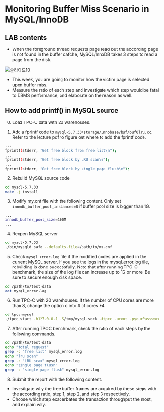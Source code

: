# Monitoring Buffer Miss Scenario in MySQL/InnoDB

## LAB contents
- When the foreground thread requests page read but the according page is not found in the buffer cafche, MySQL/InnoDB takes 3 steps to read a page from the disk.

 ![슬라이드10](https://user-images.githubusercontent.com/55489991/190937675-d7947a5d-9e33-473f-b595-4d4c2ec5a000.PNG)


- This week, you are going to monitor how the victim page is selected upon buffer miss. 
- Measure the ratio of each step and investigate which step would be fatal to DBMS performance, and elaborate on the reason as well.

## How to add printf() in MySQL source 
0. Load TPC-C data with 20 warehouses.

1. Add a fprintf code to ```mysql-5.7.33/storage/innobase/buf/buf0lru.cc```. Refer to the lecture pdf to figure out where to add the fprintf code.
```bash
...
fprintf(stderr, "Get free block from free list\n");
...
fprintf(stderr, "Get free block by LRU scan\n");
...
fprintf(stderr, "Get free block by single page flush\n");
```

2. Rebuild MySQL source code
```bash
cd mysql-5.7.33
make -j install
```

3. Modify my.cnf file with the following content. Only set ```innodb_buffer_pool_instances=8``` if buffer pool size is bigger than 1G.
```bash
...
innodb_buffer_pool_size=100M
...
```

4. Reopen MySQL server
```bash
cd mysql-5.7.33
./bin/mysqld_safe --defaults-file=/path/to/my.cnf
```

5. Check ```mysql_error.log``` file if the modified codes are applied in the current MySQL server. If you see the logs in the mysql_error.log file, rebuilding is done successfully. Note that after running TPC-C benchmark, the size of the log file can increase up to 1G or more. Be sure to secure enough disk space.
```bash
cd /path/to/test-data
cat mysql_error.log
```

6. Run TPC-C with 20 warehouses. If the number of CPU cores are more than 8, change the option c into # of cores *4.
```bash
cd tpcc-mysql
./tpcc_start -h127.0.0.1 -S/tmp/mysql.sock -dtpcc -uroot -pyourPassword -w20 -c8 -r10 -l1200

```

7. After running TPCC benchmark, check the ratio of each steps by the following commands.
```bash
cd /path/to/test-data
echo "total request" 
grep -c "free list" mysql_error.log
echo "lru scan" 
grep -c "LRU scan" mysql_error.log
echo "single page flush" 
grep -c "single page flush" mysql_error.log
```

8. Submit the report with the following content.
- Investigate why the free buffer frames are acquired by these steps with the according ratio, step 1, step 2, and step 3 respectively. 
- Choose which step exacerbates the transaction throughput the most, and explain why.

